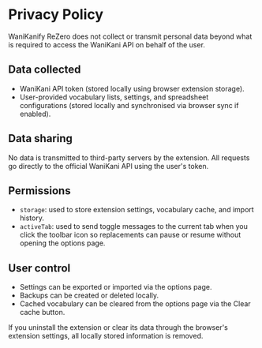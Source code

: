﻿# Privacy Policy

WaniKanify ReZero does not collect or transmit personal data beyond what is required to access the WaniKani API on behalf of the user.

## Data collected
- WaniKani API token (stored locally using browser extension storage).
- User-provided vocabulary lists, settings, and spreadsheet configurations (stored locally and synchronised via browser sync if enabled).

## Data sharing
No data is transmitted to third-party servers by the extension. All requests go directly to the official WaniKani API using the user's token.

## Permissions
- `storage`: used to store extension settings, vocabulary cache, and import history.
- `activeTab`: used to send toggle messages to the current tab when you click the toolbar icon so replacements can pause or resume without opening the options page.

## User control
- Settings can be exported or imported via the options page.
- Backups can be created or deleted locally.
- Cached vocabulary can be cleared from the options page via the Clear cache button.

If you uninstall the extension or clear its data through the browser's extension settings, all locally stored information is removed.
